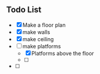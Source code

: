 ## Todo List
- [x] Make a floor plan
- [x] make walls
- [x] make ceiling
- [ ] make platforms
	- [x] Platforms above the floor
	- [ ] 
- [ ] 